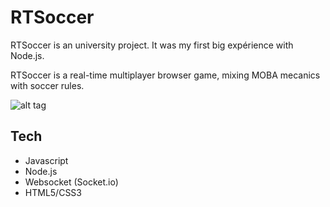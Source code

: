 # RTSoccer

RTSoccer is an university project. It was my first big expérience with Node.js.

RTSoccer is a real-time multiplayer browser game, mixing MOBA mecanics with soccer rules.

![alt tag](http://github.com/xviniette/rtsoccer/blob/master/rtsoccer.gif?raw=true)

## Tech
* Javascript
* Node.js
* Websocket (Socket.io)
* HTML5/CSS3

